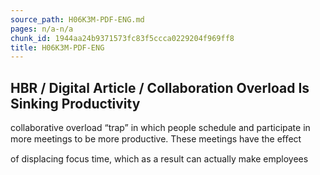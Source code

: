 ```yaml
---
source_path: H06K3M-PDF-ENG.md
pages: n/a-n/a
chunk_id: 1944aa24b9371573fc83f5ccca0229204f969ff8
title: H06K3M-PDF-ENG
---
```

## HBR / Digital Article / Collaboration Overload Is Sinking Productivity

collaborative overload “trap” in which people schedule and participate in more meetings to be more productive. These meetings have the eﬀect

of displacing focus time, which as a result can actually make employees
